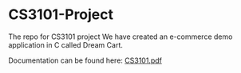 # CS3101-Project
The repo for CS3101 project
We have created an e-commerce demo application in C called Dream Cart.


Documentation can be found here:
[CS3101.pdf](https://github.com/wiz-in-glass/CS3101-Project/files/7534150/CS3101.pdf)

